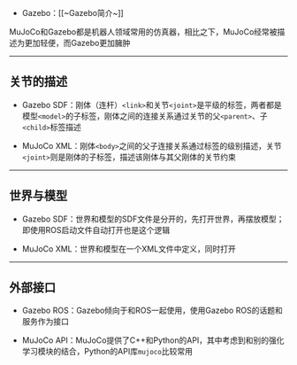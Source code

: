 + Gazebo：[[~Gazebo简介~]]

MuJoCo和Gazebo都是机器人领域常用的仿真器，相比之下，MuJoCo经常被描述为更加轻便，而Gazebo更加臃肿

---
## 关节的描述

+ Gazebo SDF：刚体（连杆）`<link>`和关节`<joint>`是平级的标签，两者都是模型`<model>`的子标签，刚体之间的连接关系通过关节的父`<parent>`、子`<child>`标签描述

+ MuJoCo XML：刚体`<body>`之间的父子连接关系通过标签的级别描述，关节`<joint>`则是刚体的子标签，描述该刚体与其父刚体的关节约束

---
## 世界与模型

+ Gazebo SDF：世界和模型的SDF文件是分开的，先打开世界，再摆放模型；即使用ROS启动文件自动打开也是这个逻辑

+ MuJoCo XML：世界和模型在一个XML文件中定义，同时打开

---
## 外部接口

+ Gazebo ROS：Gazebo倾向于和ROS一起使用，使用Gazebo ROS的话题和服务作为接口

+ MuJoCo API：MuJoCo提供了C++和Python的API，其中考虑到和别的强化学习模块的结合，Python的API库`mujoco`比较常用

